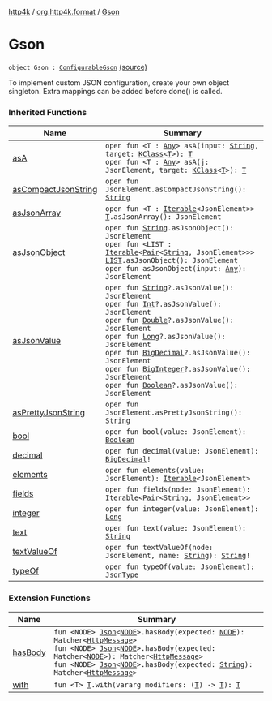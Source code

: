 [http4k](../index.md) / [org.http4k.format](index.md) / [Gson](./-gson.md)

# Gson

`object Gson : `[`ConfigurableGson`](-configurable-gson/index.md) [(source)](https://github.com/http4k/http4k/blob/master/http4k-format-gson/src/main/kotlin/org/http4k/format/Gson.kt#L8)

To implement custom JSON configuration, create your own object singleton. Extra mappings can be added before done() is called.

### Inherited Functions

| Name | Summary |
|---|---|
| [asA](-configurable-gson/as-a.md) | `open fun <T : `[`Any`](https://kotlinlang.org/api/latest/jvm/stdlib/kotlin/-any/index.html)`> asA(input: `[`String`](https://kotlinlang.org/api/latest/jvm/stdlib/kotlin/-string/index.html)`, target: `[`KClass`](https://kotlinlang.org/api/latest/jvm/stdlib/kotlin.reflect/-k-class/index.html)`<`[`T`](-configurable-gson/as-a.md#T)`>): `[`T`](-configurable-gson/as-a.md#T)<br>`open fun <T : `[`Any`](https://kotlinlang.org/api/latest/jvm/stdlib/kotlin/-any/index.html)`> asA(j: JsonElement, target: `[`KClass`](https://kotlinlang.org/api/latest/jvm/stdlib/kotlin.reflect/-k-class/index.html)`<`[`T`](-configurable-gson/as-a.md#T)`>): `[`T`](-configurable-gson/as-a.md#T) |
| [asCompactJsonString](-configurable-gson/as-compact-json-string.md) | `open fun JsonElement.asCompactJsonString(): `[`String`](https://kotlinlang.org/api/latest/jvm/stdlib/kotlin/-string/index.html) |
| [asJsonArray](-configurable-gson/as-json-array.md) | `open fun <T : `[`Iterable`](https://kotlinlang.org/api/latest/jvm/stdlib/kotlin.collections/-iterable/index.html)`<JsonElement>> `[`T`](-configurable-gson/as-json-array.md#T)`.asJsonArray(): JsonElement` |
| [asJsonObject](-configurable-gson/as-json-object.md) | `open fun `[`String`](https://kotlinlang.org/api/latest/jvm/stdlib/kotlin/-string/index.html)`.asJsonObject(): JsonElement`<br>`open fun <LIST : `[`Iterable`](https://kotlinlang.org/api/latest/jvm/stdlib/kotlin.collections/-iterable/index.html)`<`[`Pair`](https://kotlinlang.org/api/latest/jvm/stdlib/kotlin/-pair/index.html)`<`[`String`](https://kotlinlang.org/api/latest/jvm/stdlib/kotlin/-string/index.html)`, JsonElement>>> `[`LIST`](-configurable-gson/as-json-object.md#LIST)`.asJsonObject(): JsonElement`<br>`open fun asJsonObject(input: `[`Any`](https://kotlinlang.org/api/latest/jvm/stdlib/kotlin/-any/index.html)`): JsonElement` |
| [asJsonValue](-configurable-gson/as-json-value.md) | `open fun `[`String`](https://kotlinlang.org/api/latest/jvm/stdlib/kotlin/-string/index.html)`?.asJsonValue(): JsonElement`<br>`open fun `[`Int`](https://kotlinlang.org/api/latest/jvm/stdlib/kotlin/-int/index.html)`?.asJsonValue(): JsonElement`<br>`open fun `[`Double`](https://kotlinlang.org/api/latest/jvm/stdlib/kotlin/-double/index.html)`?.asJsonValue(): JsonElement`<br>`open fun `[`Long`](https://kotlinlang.org/api/latest/jvm/stdlib/kotlin/-long/index.html)`?.asJsonValue(): JsonElement`<br>`open fun `[`BigDecimal`](https://docs.oracle.com/javase/6/docs/api/java/math/BigDecimal.html)`?.asJsonValue(): JsonElement`<br>`open fun `[`BigInteger`](https://docs.oracle.com/javase/6/docs/api/java/math/BigInteger.html)`?.asJsonValue(): JsonElement`<br>`open fun `[`Boolean`](https://kotlinlang.org/api/latest/jvm/stdlib/kotlin/-boolean/index.html)`?.asJsonValue(): JsonElement` |
| [asPrettyJsonString](-configurable-gson/as-pretty-json-string.md) | `open fun JsonElement.asPrettyJsonString(): `[`String`](https://kotlinlang.org/api/latest/jvm/stdlib/kotlin/-string/index.html) |
| [bool](-configurable-gson/bool.md) | `open fun bool(value: JsonElement): `[`Boolean`](https://kotlinlang.org/api/latest/jvm/stdlib/kotlin/-boolean/index.html) |
| [decimal](-configurable-gson/decimal.md) | `open fun decimal(value: JsonElement): `[`BigDecimal`](https://docs.oracle.com/javase/6/docs/api/java/math/BigDecimal.html)`!` |
| [elements](-configurable-gson/elements.md) | `open fun elements(value: JsonElement): `[`Iterable`](https://kotlinlang.org/api/latest/jvm/stdlib/kotlin.collections/-iterable/index.html)`<JsonElement>` |
| [fields](-configurable-gson/fields.md) | `open fun fields(node: JsonElement): `[`Iterable`](https://kotlinlang.org/api/latest/jvm/stdlib/kotlin.collections/-iterable/index.html)`<`[`Pair`](https://kotlinlang.org/api/latest/jvm/stdlib/kotlin/-pair/index.html)`<`[`String`](https://kotlinlang.org/api/latest/jvm/stdlib/kotlin/-string/index.html)`, JsonElement>>` |
| [integer](-configurable-gson/integer.md) | `open fun integer(value: JsonElement): `[`Long`](https://kotlinlang.org/api/latest/jvm/stdlib/kotlin/-long/index.html) |
| [text](-configurable-gson/text.md) | `open fun text(value: JsonElement): `[`String`](https://kotlinlang.org/api/latest/jvm/stdlib/kotlin/-string/index.html) |
| [textValueOf](-configurable-gson/text-value-of.md) | `open fun textValueOf(node: JsonElement, name: `[`String`](https://kotlinlang.org/api/latest/jvm/stdlib/kotlin/-string/index.html)`): `[`String`](https://kotlinlang.org/api/latest/jvm/stdlib/kotlin/-string/index.html)`!` |
| [typeOf](-configurable-gson/type-of.md) | `open fun typeOf(value: JsonElement): `[`JsonType`](-json-type/index.md) |

### Extension Functions

| Name | Summary |
|---|---|
| [hasBody](../org.http4k.hamkrest/has-body.md) | `fun <NODE> `[`Json`](-json/index.md)`<`[`NODE`](../org.http4k.hamkrest/has-body.md#NODE)`>.hasBody(expected: `[`NODE`](../org.http4k.hamkrest/has-body.md#NODE)`): Matcher<`[`HttpMessage`](../org.http4k.core/-http-message/index.md)`>`<br>`fun <NODE> `[`Json`](-json/index.md)`<`[`NODE`](../org.http4k.hamkrest/has-body.md#NODE)`>.hasBody(expected: Matcher<`[`NODE`](../org.http4k.hamkrest/has-body.md#NODE)`>): Matcher<`[`HttpMessage`](../org.http4k.core/-http-message/index.md)`>`<br>`fun <NODE> `[`Json`](-json/index.md)`<`[`NODE`](../org.http4k.hamkrest/has-body.md#NODE)`>.hasBody(expected: `[`String`](https://kotlinlang.org/api/latest/jvm/stdlib/kotlin/-string/index.html)`): Matcher<`[`HttpMessage`](../org.http4k.core/-http-message/index.md)`>` |
| [with](../org.http4k.core/with.md) | `fun <T> `[`T`](../org.http4k.core/with.md#T)`.with(vararg modifiers: (`[`T`](../org.http4k.core/with.md#T)`) -> `[`T`](../org.http4k.core/with.md#T)`): `[`T`](../org.http4k.core/with.md#T) |

